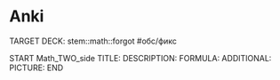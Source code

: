 # Anki
TARGET DECK: stem::math::forgot #обс/фикс  

START
Math_TWO_side
TITLE: 
DESCRIPTION: 
FORMULA: 
ADDITIONAL:
PICTURE:
END